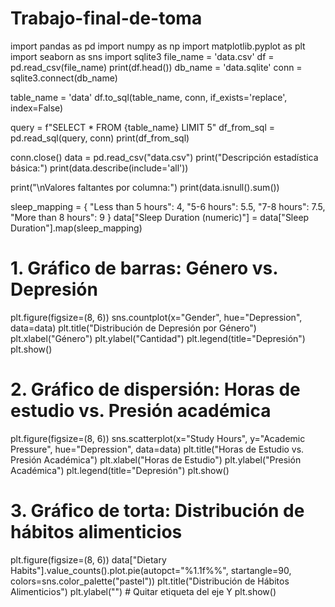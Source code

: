 # Trabajo-final-de-toma
import pandas as pd
import  numpy  as  np 
import  matplotlib.pyplot  as  plt 
import  seaborn  as  sns 
import  sqlite3 
file_name = 'data.csv'
df = pd.read_csv(file_name)
print(df.head())
db_name = 'data.sqlite'
conn = sqlite3.connect(db_name)

table_name = 'data'
df.to_sql(table_name, conn, if_exists='replace', index=False)

query = f"SELECT * FROM {table_name} LIMIT 5"
df_from_sql = pd.read_sql(query, conn)
print(df_from_sql)

conn.close()
data = pd.read_csv("data.csv")
print("Descripción estadística básica:")
print(data.describe(include='all'))

print("\nValores faltantes por columna:")
print(data.isnull().sum())

sleep_mapping = {
    "Less than 5 hours": 4,
    "5-6 hours": 5.5,
    "7-8 hours": 7.5,
    "More than 8 hours": 9
}
data["Sleep Duration (numeric)"] = data["Sleep Duration"].map(sleep_mapping)
# 1. Gráfico de barras: Género vs. Depresión
plt.figure(figsize=(8, 6))
sns.countplot(x="Gender", hue="Depression", data=data)
plt.title("Distribución de Depresión por Género")
plt.xlabel("Género")
plt.ylabel("Cantidad")
plt.legend(title="Depresión")
plt.show()
# 2. Gráfico de dispersión: Horas de estudio vs. Presión académica
plt.figure(figsize=(8, 6))
sns.scatterplot(x="Study Hours", y="Academic Pressure", hue="Depression", data=data)
plt.title("Horas de Estudio vs. Presión Académica")
plt.xlabel("Horas de Estudio")
plt.ylabel("Presión Académica")
plt.legend(title="Depresión")
plt.show()
# 3. Gráfico de torta: Distribución de hábitos alimenticios
plt.figure(figsize=(8, 6))
data["Dietary Habits"].value_counts().plot.pie(autopct="%1.1f%%", startangle=90, colors=sns.color_palette("pastel"))
plt.title("Distribución de Hábitos Alimenticios")
plt.ylabel("")  # Quitar etiqueta del eje Y
plt.show()
